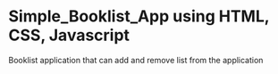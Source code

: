 # Simple_Booklist_App using HTML, CSS, Javascript

Booklist application that can add and remove list from the application
